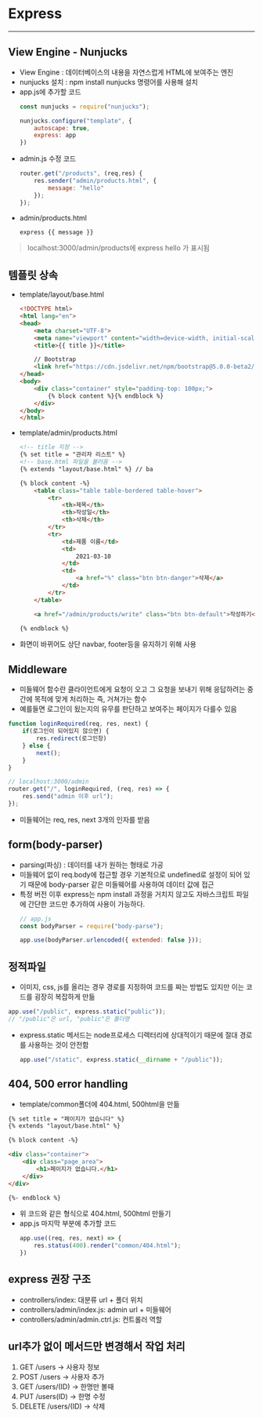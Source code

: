 # Express
---

## View Engine - Nunjucks
- View Engine : 데이터베이스의 내용을 자연스럽게 HTML에 보여주는 엔진
- nunjucks 설치 : npm install nunjucks 명령어를 사용해 설치
- app.js에 추가할 코드
    ```javascript
    const nunjucks = require("nunjucks");

    nunjucks.configure("template", {
        autoscape: true,
        express: app
    })
    ```
- admin.js 수정 코드
    ```javascript
    router.get("/products", (req,res) {
        res.sender("admin/products.html", {
            message: "hello"
        });
    });
    ```
- admin/products.html
    ```html
    express {{ message }}
    ```

> localhost:3000/admin/products에 express hello 가 표시됨

## 템플릿 상속
- template/layout/base.html
    ```html
    <!DOCTYPE html>
    <html lang="en">
    <head>
        <meta charset="UTF-8">
        <meta name="viewport" content="width=device-width, initial-scale=1.0">
        <title>{{ title }}</title>

        // Bootstrap
        <link href="https://cdn.jsdelivr.net/npm/bootstrap@5.0.0-beta2/dist/css/bootstrap.min.css" rel="stylesheet" integrity="sha384-BmbxuPwQa2lc/FVzBcNJ7UAyJxM6wuqIj61tLrc4wSX0szH/Ev+nYRRuWlolflfl" crossorigin="anonymous">
    </head>
    <body>
        <div class="container" style="padding-top: 100px;">
            {% block content %}{% endblock %}
        </div>
    </body>
    </html>
    ```

- template/admin/products.html
    ```html
    <!-- title 지정 -->
    {% set title = "관리자 리스트" %} 
    <!-- base.html 파일을 불러옴 -->
    {% extends "layout/base.html" %} // ba

    {% block content -%}
        <table class="table table-bordered table-hover">
            <tr>
                <th>제목</th>
                <th>작성일</th>
                <th>삭제</th>
            </tr>
            <tr>
                <td>제품 이름</td>
                <td>
                    2021-03-10
                </td>
                <td>
                    <a href="%" class="btn btn-danger">삭제</a>
                </td>
            </tr>
        </table>

        <a href="/admin/products/write" class="btn btn-default">작성하기</a>

    {% endblock %}
    ```

- 화면이 바뀌어도 상단 navbar, footer등을 유지하기 위해 사용

## Middleware
- 미들웨어 함수란 클라이언트에게 요청이 오고 그 요청을 보내기 위해 응답하려는 중간에 목적에 맞게 처리하는 즉, 거쳐가는 함수
- 예를들면 로그인이 됬는지의 유무를 판단하고 보여주는 페이지가 다를수 있음
```javascript
function loginRequired(req, res, next) {
    if(로그인이 되어있지 않으면) {
        res.redirect(로그인창)
    } else {
        next();
    }
}

// localhost:3000/admin
router.get("/", loginRequired, (req, res) => {
    res.send("admin 이후 url");
});
```

- 미들웨어는 req, res, next 3개의 인자를 받음

## form(body-parser)
- parsing(파싱) : 데이터를 내가 원하는 형태로 가공
- 미들웨어 없이 req.body에 접근할 경우 기본적으로 undefined로 설정이 되어 있기 때문에 body-parser 같은 미들웨어를 사용하여 데이터 값에 접근
- 특정 버전 이후 express는 npm install 과정을 거치지 않고도 자바스크립트 파일에 간단한 코드만 추가하여 사용이 가능하다.
    ```javascript
    // app.js
    const bodyParser = require("body-parse");

    app.use(bodyParser.urlencoded({ extended: false }));
    ```

## 정적파일
- 이미지, css, js를 올리는 경우 경로를 지정하여 코드를 짜는 방법도 있지만 이는 코드를 굉장히 복잡하게 만듦
```javascript
app.use("/public", express.static("public"));
// "/public"은 url, "public"은 폴더명
```
- express.static 메서드는 node프로세스 디렉터리에 상대적이기 때문에 절대 경로를 사용하는 것이 안전함
    ```javascript
    app.use("/static", express.static(__dirname + "/public"));
    ```

## 404, 500 error handling
- template/common폴더에 404.html, 500html을 만듦
```html
{% set title = "페이지가 없습니다" %}
{% extends "layout/base.html" %}

{% block content -%}

<div class="container">
    <div class="page_area">
        <h1>페이지가 없습니다.</h1>
    </div>
</div>

{%- endblock %}
```
- 위 코드와 같은 형식으로 404.html, 500html 만들기
- app.js 마지막 부분에 추가할 코드
    ```javascript
    app.use((req, res, next) => {
        res.status(400).render("common/404.html");
    })
    ```

## express 권장 구조
- controllers/index: 대분류 url + 폴더 위치
- controllers/admin/index.js: admin url + 미들웨어
- controllers/admin/admin.ctrl.js: 컨트롤러 역할

## url추가 없이 메서드만 변경해서 작업 처리
1. GET /users -> 사용자 정보
2. POST /users -> 사용자 추가
3. GET /users/(ID) -> 한명만 볼때
4. PUT /users(ID) -> 한명 수정
5. DELETE /users/(ID) -> 삭제